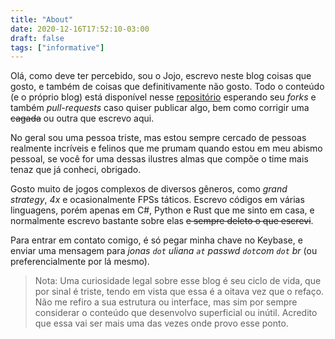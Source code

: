 ```yaml
---
title: "About"
date: 2020-12-16T17:52:10-03:00
draft: false
tags: ["informative"]
---
```


Olá, como deve ter percebido, sou o Jojo, escrevo neste blog coisas que gosto, e também de coisas que definitivamente não gosto. Todo o conteúdo (e o próprio blog) está disponível nesse [repositório](https://github.com/6a6f6a6f/exception) esperando seu _forks_ e também _pull-requests_ caso quiser publicar algo, bem como corrigir uma ~~cagada~~ ou outra que escrevo aqui.

No geral sou uma pessoa triste, mas estou sempre cercado de pessoas realmente incríveis e felinos que me prumam quando estou em meu abismo pessoal, se você for uma dessas ilustres almas que compõe o time mais tenaz que já conheci, obrigado.

Gosto muito de jogos complexos de diversos gêneros, como _grand strategy_, _4x_ e ocasionalmente FPSs táticos. Escrevo códigos em várias linguagens, porém apenas em C#, Python e Rust que me sinto em casa, e normalmente escrevo bastante sobre elas ~~e sempre deleto o que escrevi~~.

Para entrar em contato comigo, é só pegar minha chave no Keybase, e enviar uma mensagem para _jonas `dot` uliana `at` passwd `dot`com `dot` br_ (ou preferencialmente por lá mesmo).

> Nota: Uma curiosidade legal sobre esse blog é seu ciclo de vida, que por sinal é triste, tendo em vista que essa é a oitava vez que o refaço. Não me refiro a sua estrutura ou interface, mas sim por sempre considerar o conteúdo que desenvolvo superficial ou inútil. Acredito que essa vai ser mais uma das vezes onde provo esse ponto.
